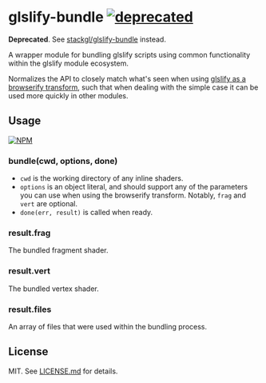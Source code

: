 # glslify-bundle [![deprecated](http://badges.github.io/stability-badges/dist/deprecated.svg)](http://github.com/badges/stability-badges)

**Deprecated**. See [stackgl/glslify-bundle](http://github.com/stackgl/glslify-bundle)
instead.

A wrapper module for bundling glslify scripts using common functionality within
the glslify module ecosystem.

Normalizes the API to closely match what's seen when using
[glslify as a browserify transform](https://github.com/chrisdickinson/glslify#as-a-browserify-transform),
such that when dealing with the simple case it can be used more quickly in other
modules.

## Usage

[![NPM](https://nodei.co/npm/glslify-bundle.png)](https://nodei.co/npm/glslify-bundle/)

### bundle(cwd, options, done)

* `cwd` is the working directory of any inline shaders.
* `options` is an object literal, and should support any of the parameters
  you can use when using the browserify transform. Notably, `frag` and `vert`
  are optional.
* `done(err, result)` is called when ready.

### result.frag
The bundled fragment shader.

### result.vert
The bundled vertex shader.

### result.files
An array of files that were used within the bundling process.

## License

MIT. See [LICENSE.md](http://github.com/hughsk/glslify-bundle/blob/master/LICENSE.md) for details.
